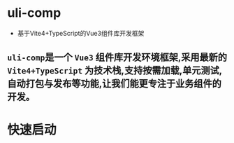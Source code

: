 # uli-comp 
- 基于Vite4+TypeScript的Vue3组件库开发框架
## `uli-comp`是一个 `Vue3` 组件库开发环境框架,采用最新的 `Vite4+TypeScript` 为技术栈,支持按需加载,单元测试,自动打包与发布等功能,让我们能更专注于业务组件的开发。

# 快速启动
